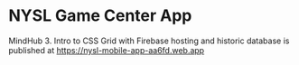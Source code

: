 # NYSL Game Center App
MindHub 3. Intro to CSS Grid with Firebase hosting and historic database is published at https://nysl-mobile-app-aa6fd.web.app
